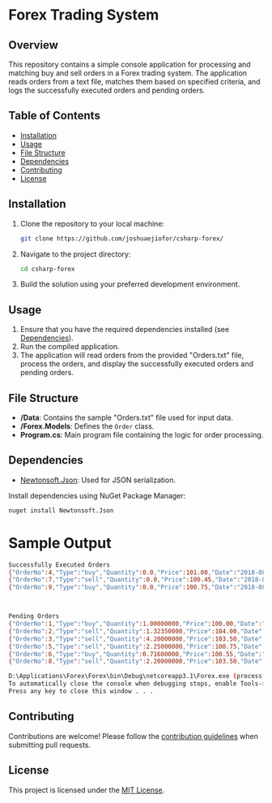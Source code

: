 # Forex Trading System

## Overview

This repository contains a simple console application for processing and matching buy and sell orders in a Forex trading system. The application reads orders from a text file, matches them based on specified criteria, and logs the successfully executed orders and pending orders.

## Table of Contents

- [Installation](#installation)
- [Usage](#usage)
- [File Structure](#file-structure)
- [Dependencies](#dependencies)
- [Contributing](#contributing)
- [License](#license)

## Installation

1. Clone the repository to your local machine:

    ```bash
    git clone https://github.com/joshuaejiofor/csharp-forex/
    ```

2. Navigate to the project directory:

    ```bash
    cd csharp-forex
    ```

3. Build the solution using your preferred development environment.

## Usage

1. Ensure that you have the required dependencies installed (see [Dependencies](#dependencies)).
2. Run the compiled application.
3. The application will read orders from the provided "Orders.txt" file, process the orders, and display the successfully executed orders and pending orders.

## File Structure

- **/Data**: Contains the sample "Orders.txt" file used for input data.
- **/Forex.Models**: Defines the `Order` class.
- **Program.cs**: Main program file containing the logic for order processing.

## Dependencies

- [Newtonsoft.Json](https://www.newtonsoft.com/json): Used for JSON serialization.

Install dependencies using NuGet Package Manager:

```bash
nuget install Newtonsoft.Json
```

# Sample Output 

```bash
Successfully Executed Orders
{"OrderNo":4,"Type":"buy","Quantity":0.0,"Price":101.00,"Date":"2018-08-06T23:33:37+04:00"}
{"OrderNo":7,"Type":"sell","Quantity":0.0,"Price":100.45,"Date":"2018-08-06T23:45:55+04:00"}
{"OrderNo":9,"Type":"buy","Quantity":0.0,"Price":100.75,"Date":"2018-08-06T23:48:55+04:00"}



Pending Orders
{"OrderNo":1,"Type":"buy","Quantity":1.00000000,"Price":100.00,"Date":"2018-08-06T23:26:26+04:00"}
{"OrderNo":2,"Type":"sell","Quantity":1.32350000,"Price":104.00,"Date":"2018-08-06T23:27:31+04:00"}
{"OrderNo":3,"Type":"sell","Quantity":4.20000000,"Price":103.50,"Date":"2018-08-06T23:30:34+04:00"}
{"OrderNo":5,"Type":"sell","Quantity":2.25000000,"Price":100.75,"Date":"2018-08-06T23:35:12+04:00"}
{"OrderNo":6,"Type":"buy","Quantity":0.71600000,"Price":100.55,"Date":"2018-08-06T23:40:07+04:00"}
{"OrderNo":8,"Type":"sell","Quantity":2.20000000,"Price":103.50,"Date":"2018-08-06T23:48:55+04:00"}

D:\Applications\Forex\Forex\bin\Debug\netcoreapp3.1\Forex.exe (process 23996) exited with code 0.
To automatically close the console when debugging stops, enable Tools->Options->Debugging->Automatically close the console when debugging stops.
Press any key to close this window . . .
```

## Contributing

Contributions are welcome! Please follow the [contribution guidelines](CONTRIBUTING.md) when submitting pull requests.

## License

This project is licensed under the [MIT License](LICENSE).
